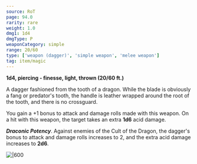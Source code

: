 ```yaml
---
source: RoT
page: 94.0
rarity: rare
weight: 1.0
dmg1: 1d4
dmgType: P
weaponCategory: simple
range: 20/60
type: ['weapon (dagger)', 'simple weapon', 'melee weapon']
tag: item/magic
---
```


**1d4, piercing - finesse, light, thrown (20/60 ft.)**

A dagger fashioned from the tooth of a dragon. While the blade is obviously a fang or predator's tooth, the handle is leather wrapped around the root of the tooth, and there is no crossguard.

You gain a +1 bonus to attack and damage rolls made with this weapon. On a hit with this weapon, the target takes an extra **1d6** acid damage.

**_Draconic Potency_**. Against enemies of the Cult of the Dragon, the dagger's bonus to attack and damage rolls increases to 2, and the extra acid damage increases to **2d6**.


![|600](https://5e.tools/img/items/RoT/Dragontooth%20Dagger.png)